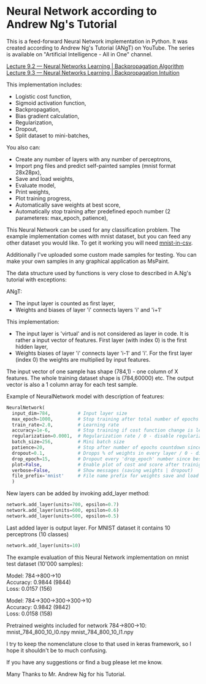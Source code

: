 # Neural Network according to Andrew Ng's Tutorial

This is a feed-forward Neural Network implementation in Python. It was created according to Andrew Ng's Tutorial (ANgT) on YouTube. The series is available on "Artificial Intelligence - All in One" channel.

[Lecture 9.2 — Neural Networks Learning | Backpropagation Algorithm](https://www.youtube.com/watch?v=x_Eamf8MHwU&list=PLLssT5z_DsK-h9vYZkQkYNWcItqhlRJLN&index=51)<br/>
[Lecture 9.3 — Neural Networks Learning | Backpropagation Intuition](https://www.youtube.com/watch?v=mOmkv5SI9hU&list=PLLssT5z_DsK-h9vYZkQkYNWcItqhlRJLN&index=52)

This implementation includes:
* Logistic cost function,
* Sigmoid activation function,
* Backpropagation,
* Bias gradient calculation,
* Regularization,
* Dropout,
* Split dataset to mini-batches,

You also can:
* Create any number of layers with any number of perceptrons,
* Import png files and predict self-painted samples (mnist format 28x28px),
* Save and load weights,
* Evaluate model,
* Print weights,
* Plot training progress,
* Automatically save weights at best score,
* Automatically stop training after predefined epoch number (2 parameteres: max_epoch, patience),

This Neural Network can be used for any classification problem. The example implementation comes with mnist dataset, but you can feed any other dataset you would like.
To get it working you will need [mnist-in-csv](https://www.kaggle.com/oddrationale/mnist-in-csv).

Additionally I've uploaded some custom made samples for testing. You can make your own samples in any graphical application as MsPaint.

The data structure used by functions is very close to described in A.Ng's tutorial with exceptions:

ANgT:
* The input layer is counted as first layer,
* Weights and biases of layer 'i' connects layers 'i' and 'i+1'

This implementation:
* The input layer is 'virtual' and is not considered as layer in code. It is rather a input vector of features. First layer (with index 0) is the first hidden layer,
* Weights biases of layer 'i' connects layer 'i-1' and 'i'. For the first layer (index 0) the weights are multiplied by input features.

The input vector of one sample has shape (784,1) - one column of X features. The whole training dataset shape is (784,60000) etc.
The output vector is also a 1 column array for each test sample.

Example of NeuralNetwork model with description of features:

```python
NeuralNetwork(
  input_dim=784,          # Input layer size
  max_epoch=1000,         # Stop training after total number of epochs
  train_rate=2.0,         # Learning rate
  accuracy=1e-6,          # Stop training if cost function change is less than accuracy
  regularization=0.0001,  # Regularization rate / 0 - disable regularization
  batch_size=256,         # Mini batch size
  patience=20,            # Stop after number of epochs countdown since best score
  dropout=0.1,            # Dropps % of weights in every layer / 0 - disable dropout
  drop_epoch=15,          # Dropout every 'drop_epoch' number since best score
  plot=False,             # Enable plot of cost and score after trainig
  verbose=False,          # Show messages (saving weights | dropout)
  file_prefix='mnist'     # File name prefix for weights save and load / None to disable saving weights
  )
```
New layers can be added by invoking add_layer method:
```python
network.add_layer(units=700, epsilon=0.7)
network.add_layer(units=600, epsilon=0.6)
network.add_layer(units=500, epsilon=0.5)
```
Last added layer is output layer. For MNIST dataset it contains 10 perceptrons (10 classes)
```python
network.add_layer(units=10)
```

The example evaluation of this Neural Network implementation on mnist test dataset (10'000 samples):</br>

Model: 784->800->10<br/>
Accuracy: 0.9844 (9844)<br/>
Loss: 0.0157 (156)<br/>

Model: 784->300->300->300->10<br/>
Accuracy: 0.9842 (9842)<br/>
Loss: 0.0158 (158)<br/>

Pretrained weights included for network 784->800->10:
mnist_784_800_10_l0.npy
mnist_784_800_10_l1.npy

I try to keep the nomenclature close to that used in keras framework, so I hope it shouldn't be to much confusing.

If you have any suggestions or find a bug please let me know.

Many Thanks to Mr. Andrew Ng for his Tutorial.
